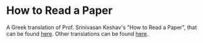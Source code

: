 # How to Read a Paper
A Greek translation of Prof. Srinivasan Keshav's "How to Read a Paper", that can be found [here](http://svr-sk818-web.cl.cam.ac.uk/keshav/papers/07/paper-reading.pdf).
Other translations can be found [here](https://svr-sk818-web.cl.cam.ac.uk/keshav/wiki/index.php/HTRAP).
